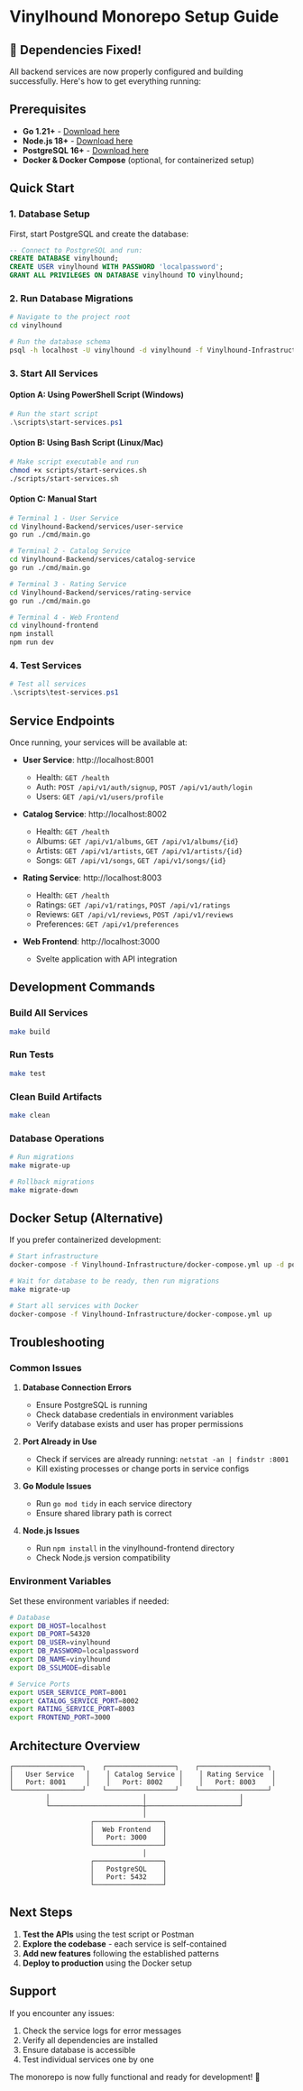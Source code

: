 # Vinylhound Monorepo Setup Guide

## 🎯 **Dependencies Fixed!**

All backend services are now properly configured and building successfully. Here's how to get everything running:

## Prerequisites

- **Go 1.21+** - [Download here](https://golang.org/dl/)
- **Node.js 18+** - [Download here](https://nodejs.org/)
- **PostgreSQL 16+** - [Download here](https://www.postgresql.org/download/)
- **Docker & Docker Compose** (optional, for containerized setup)

## Quick Start

### 1. Database Setup

First, start PostgreSQL and create the database:

```sql
-- Connect to PostgreSQL and run:
CREATE DATABASE vinylhound;
CREATE USER vinylhound WITH PASSWORD 'localpassword';
GRANT ALL PRIVILEGES ON DATABASE vinylhound TO vinylhound;
```

### 2. Run Database Migrations

```bash
# Navigate to the project root
cd vinylhound

# Run the database schema
psql -h localhost -U vinylhound -d vinylhound -f Vinylhound-Infrastructure/db/schema.sql
```

### 3. Start All Services

#### Option A: Using PowerShell Script (Windows)
```powershell
# Run the start script
.\scripts\start-services.ps1
```

#### Option B: Using Bash Script (Linux/Mac)
```bash
# Make script executable and run
chmod +x scripts/start-services.sh
./scripts/start-services.sh
```

#### Option C: Manual Start
```bash
# Terminal 1 - User Service
cd Vinylhound-Backend/services/user-service
go run ./cmd/main.go

# Terminal 2 - Catalog Service  
cd Vinylhound-Backend/services/catalog-service
go run ./cmd/main.go

# Terminal 3 - Rating Service
cd Vinylhound-Backend/services/rating-service
go run ./cmd/main.go

# Terminal 4 - Web Frontend
cd vinylhound-frontend
npm install
npm run dev
```

### 4. Test Services

```powershell
# Test all services
.\scripts\test-services.ps1
```

## Service Endpoints

Once running, your services will be available at:

- **User Service**: http://localhost:8001
  - Health: `GET /health`
  - Auth: `POST /api/v1/auth/signup`, `POST /api/v1/auth/login`
  - Users: `GET /api/v1/users/profile`

- **Catalog Service**: http://localhost:8002
  - Health: `GET /health`
  - Albums: `GET /api/v1/albums`, `GET /api/v1/albums/{id}`
  - Artists: `GET /api/v1/artists`, `GET /api/v1/artists/{id}`
  - Songs: `GET /api/v1/songs`, `GET /api/v1/songs/{id}`

- **Rating Service**: http://localhost:8003
  - Health: `GET /health`
  - Ratings: `GET /api/v1/ratings`, `POST /api/v1/ratings`
  - Reviews: `GET /api/v1/reviews`, `POST /api/v1/reviews`
  - Preferences: `GET /api/v1/preferences`

- **Web Frontend**: http://localhost:3000
  - Svelte application with API integration

## Development Commands

### Build All Services
```bash
make build
```

### Run Tests
```bash
make test
```

### Clean Build Artifacts
```bash
make clean
```

### Database Operations
```bash
# Run migrations
make migrate-up

# Rollback migrations  
make migrate-down
```

## Docker Setup (Alternative)

If you prefer containerized development:

```bash
# Start infrastructure
docker-compose -f Vinylhound-Infrastructure/docker-compose.yml up -d postgres

# Wait for database to be ready, then run migrations
make migrate-up

# Start all services with Docker
docker-compose -f Vinylhound-Infrastructure/docker-compose.yml up
```

## Troubleshooting

### Common Issues

1. **Database Connection Errors**
   - Ensure PostgreSQL is running
   - Check database credentials in environment variables
   - Verify database exists and user has proper permissions

2. **Port Already in Use**
   - Check if services are already running: `netstat -an | findstr :8001`
   - Kill existing processes or change ports in service configs

3. **Go Module Issues**
   - Run `go mod tidy` in each service directory
   - Ensure shared library path is correct

4. **Node.js Issues**
   - Run `npm install` in the vinylhound-frontend directory
   - Check Node.js version compatibility

### Environment Variables

Set these environment variables if needed:

```bash
# Database
export DB_HOST=localhost
export DB_PORT=54320
export DB_USER=vinylhound
export DB_PASSWORD=localpassword
export DB_NAME=vinylhound
export DB_SSLMODE=disable

# Service Ports
export USER_SERVICE_PORT=8001
export CATALOG_SERVICE_PORT=8002
export RATING_SERVICE_PORT=8003
export FRONTEND_PORT=3000
```

## Architecture Overview

```
┌─────────────────┐    ┌─────────────────┐    ┌─────────────────┐
│   User Service   │    │ Catalog Service │    │ Rating Service  │
│   Port: 8001     │    │   Port: 8002    │    │   Port: 8003    │
└─────────────────┘    └─────────────────┘    └─────────────────┘
         │                       │                       │
         └───────────────────────┼───────────────────────┘
                                 │
                    ┌─────────────────┐
                    │  Web Frontend   │
                    │   Port: 3000    │
                    └─────────────────┘
                                 │
                    ┌─────────────────┐
                    │   PostgreSQL    │
                    │   Port: 5432    │
                    └─────────────────┘
```

## Next Steps

1. **Test the APIs** using the test script or Postman
2. **Explore the codebase** - each service is self-contained
3. **Add new features** following the established patterns
4. **Deploy to production** using the Docker setup

## Support

If you encounter any issues:

1. Check the service logs for error messages
2. Verify all dependencies are installed
3. Ensure database is accessible
4. Test individual services one by one

The monorepo is now fully functional and ready for development! 🚀
